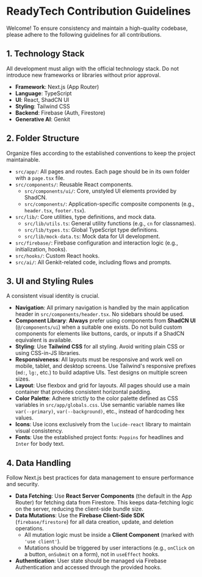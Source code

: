 # ReadyTech Contribution Guidelines

Welcome! To ensure consistency and maintain a high-quality codebase, please adhere to the following guidelines for all contributions.

## 1. Technology Stack

All development must align with the official technology stack. Do not introduce new frameworks or libraries without prior approval.

- **Framework**: Next.js (App Router)
- **Language**: TypeScript
- **UI**: React, ShadCN UI
- **Styling**: Tailwind CSS
- **Backend**: Firebase (Auth, Firestore)
- **Generative AI**: Genkit

## 2. Folder Structure

Organize files according to the established conventions to keep the project maintainable.

- `src/app/`: All pages and routes. Each page should be in its own folder with a `page.tsx` file.
- `src/components/`: Reusable React components.
    - `src/components/ui/`: Core, unstyled UI elements provided by ShadCN.
    - `src/components/`: Application-specific composite components (e.g., `header.tsx`, `footer.tsx`).
- `src/lib/`: Core utilities, type definitions, and mock data.
    - `src/lib/utils.ts`: General utility functions (e.g., `cn` for classnames).
    - `src/lib/types.ts`: Global TypeScript type definitions.
    - `src/lib/mock-data.ts`: Mock data for UI development.
- `src/firebase/`: Firebase configuration and interaction logic (e.g., initialization, hooks).
- `src/hooks/`: Custom React hooks.
- `src/ai/`: All Genkit-related code, including flows and prompts.

## 3. UI and Styling Rules

A consistent visual identity is crucial.

- **Navigation**: All primary navigation is handled by the main application header in `src/components/header.tsx`. No sidebars should be used.
- **Component Library**: **Always** prefer using components from **ShadCN UI** (`@/components/ui`) when a suitable one exists. Do not build custom components for elements like buttons, cards, or inputs if a ShadCN equivalent is available.
- **Styling**: Use **Tailwind CSS** for all styling. Avoid writing plain CSS or using CSS-in-JS libraries.
- **Responsiveness**: All layouts must be responsive and work well on mobile, tablet, and desktop screens. Use Tailwind's responsive prefixes (`md:`, `lg:`, etc.) to build adaptive UIs. Test designs on multiple screen sizes.
- **Layout**: Use flexbox and grid for layouts. All pages should use a main container that provides consistent horizontal padding.
- **Color Palette**: Adhere strictly to the color palette defined as CSS variables in `src/app/globals.css`. Use semantic variable names like `var(--primary)`, `var(--background)`, etc., instead of hardcoding hex values.
- **Icons**: Use icons exclusively from the `lucide-react` library to maintain visual consistency.
- **Fonts**: Use the established project fonts: `Poppins` for headlines and `Inter` for body text.

## 4. Data Handling

Follow Next.js best practices for data management to ensure performance and security.

- **Data Fetching**: Use **React Server Components** (the default in the App Router) for fetching data from Firestore. This keeps data-fetching logic on the server, reducing the client-side bundle size.
- **Data Mutations**: Use the **Firebase Client-Side SDK** (`firebase/firestore`) for all data creation, update, and deletion operations.
    - All mutation logic must be inside a **Client Component** (marked with `'use client'`).
    - Mutations should be triggered by user interactions (e.g., `onClick` on a button, `onSubmit` on a form), not in `useEffect` hooks.
- **Authentication**: User state should be managed via Firebase Authentication and accessed through the provided hooks.
